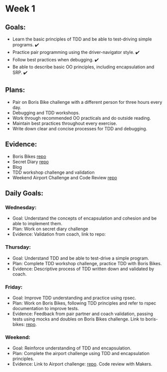 # Week 1

## Goals:
- Learn the basic principles of TDD and be able to test-driving simple programs. ✔️
- Practice pair programming using the driver-navigator style. ✔️
- Follow best practices when debugging. ✔️
- Be able to describe basic OO principles, including encapsulation and SRP. ✔️

## Plans:
- Pair on Boris Bike challenge with a different person for three hours every day.
- Debugging and TDD workshops.
- Work through recommended OO practicals and do outside reading.
- Maintain best practices throughout every exercise.
- Write down clear and concise processes for TDD and debugging.

## Evidence:
- Boris Bikes [repo](https://github.com/emilyalice2708/boris-bikes)
- Secret Diary [repo](https://github.com/emilyalice2708/SecretDiary)
- Blog
- TDD workshop challenge and validation 
- Weekend Airport Challenge and Code Review [repo](https://github.com/emilyalice2708/airport_challenge)

## Daily Goals:
### Wednesday:
- Goal: Understand the concepts of encapsulation and cohesion and be able to implement them.
- Plan: Work on secret diary challenge
- Evidence: Validation from coach, link to repo:

### Thursday:
- Goal: Understand TDD and be able to test-drive a simple program.
- Plan: Complete TDD workshop challenge, practice TDD with Boris Bikes.
- Evidence: Descriptive process of TDD written down and validated by coach.

### Friday:
- Goal: Improve TDD understanding and practice using rpsec.
- Plan: Work on Boris Bikes, following TDD principles and refer to rspec documentation to improve tests.
- Evidence: Feedback from pair partner and coach validation, passing tests using mocks and doubles on Boris Bikes challenge. Link to boris-bikes: [repo](https://github.com/emilyalice2708/boris-bikes).

### Weekend:
- Goal: Reinforce understanding of TDD and encapsulation.
- Plan: Complete the airport challenge using TDD and encapsulation principles.
- Evidence: Link to Airport challenge: [repo](https://github.com/emilyalice2708/airport_challenge). Code review with Makers.
